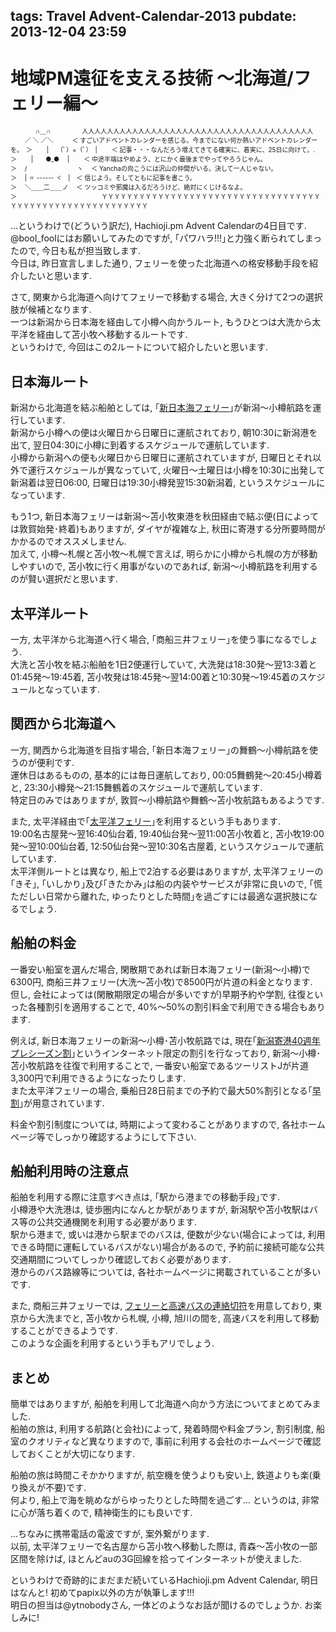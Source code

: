 tags: Travel Advent-Calendar-2013
pubdate: 2013-12-04 23:59
---
# 地域PM遠征を支える技術 〜北海道/フェリー編〜  

<font size='1'>
　　　　∩＿∩　　　　　人人人人人人人人人人人人人人人人人人人人人人人人人人人人人人人人人人人人人  
　　 ／ ＼ ／＼　　　＜ すごいアドベントカレンダーを感じる。今までにない何か熱いアドベントカレンダーを。　＞  
　　|　 （ﾟ）=（ﾟ）　|　　 ＜ 記事・・・なんだろう増えてきてる確実に、着実に、25日に向けて。.　　　　　　　　　　　　　＞  
　　|　　●_●　 |　　 ＜ 中途半端はやめよう、とにかく最後までやってやろうじゃん。　　　　　　　　　　　　　　　　　 ＞  
　/　　　　　　　　ヽ　 ＜ Yanchaの向こうには沢山の仲間がいる。決して一人じゃない。　　　　　　　　　　　　　　　 ＞  
　| 〃 ------ ヾ　|　＜ 信じよう。そしてともに記事を書こう。　　　　　　　　　　　　　　　　　　　　　　　　　　　　　　　 ＞  
　＼＿＿二＿＿ノ　 ＜ ツッコミや邪魔は入るだろうけど、絶対にくじけるなよ。　　　　　　　　　　　　　　　　　　　　＞  
　　　　　　　　　　　　　 ＹＹＹＹＹＹＹＹＹＹＹＹＹＹＹＹＹＹＹＹＹＹＹＹＹＹＹＹＹＹＹＹＹＹＹＹＹＹＹＹＹＹＹＹＹＹＹＹＹＹＹＹＹＹＹＹＹ
</font>

...というわけで(どういう訳だ), Hachioji.pm Advent Calendarの4日目です.  
@bool_foolにはお願いしてみたのですが, ｢パワハラ!!!｣と力強く断られてしまったので, 今日も私が担当致します.  
今日は, 昨日宣言しました通り, フェリーを使った北海道への格安移動手段を紹介したいと思います.  
  
さて, 関東から北海道へ向けてフェリーで移動する場合, 大きく分けて2つの選択肢が候補となります.  
一つは新潟から日本海を経由して小樽へ向かうルート, もうひとつは大洗から太平洋を経由して苫小牧へ移動するルートです.  
というわけで, 今回はこの2ルートについて紹介したいと思います.  
  
## 日本海ルート  
  
新潟から北海道を結ぶ船舶としては, ｢[新日本海フェリー](http://www.snf.jp/)｣が新潟〜小樽航路を運行しています.  
新潟から小樽への便は火曜日から日曜日に運航されており, 朝10:30に新潟港を出て, 翌日04:30に小樽に到着するスケジュールで運航しています.  
小樽から新潟への便も火曜日から日曜日に運航されていますが, 日曜日とそれ以外で運行スケジュールが異なっていて, 火曜日〜土曜日は小樽を10:30に出発して新潟着は翌日06:00, 日曜日は19:30小樽発翌15:30新潟着, というスケジュールになっています.  
  
もう1つ, 新日本海フェリーは新潟〜苫小牧東港を秋田経由で結ぶ便(日によっては敦賀始発･終着)もありますが, ダイヤが複雑な上, 秋田に寄港する分所要時間がかかるのでオススメしません.  
加えて, 小樽〜札幌と苫小牧〜札幌で言えば, 明らかに小樽から札幌の方が移動しやすいので, 苫小牧に行く用事がないのであれば, 新潟〜小樽航路を利用するのが賢い選択だと思います.  
  
## 太平洋ルート  
  
一方, 太平洋から北海道へ行く場合, ｢商船三井フェリー｣を使う事になるでしょう.  
大洗と苫小牧を結ぶ船舶を1日2便運行していて, 大洗発は18:30発〜翌13:3着と01:45発〜19:45着, 苫小牧発は18:45発〜翌14:00着と10:30発〜19:45着のスケジュールとなっています.  
  
## 関西から北海道へ  
  
一方, 関西から北海道を目指す場合, ｢新日本海フェリー｣の舞鶴〜小樽航路を使うのが便利です.  
運休日はあるものの, 基本的には毎日運航しており, 00:05舞鶴発〜20:45小樽着と, 23:30小樽発〜21:15舞鶴着のスケジュールで運航しています.  
特定日のみではありますが, 敦賀〜小樽航路や舞鶴〜苫小牧航路もあるようです.  
  
また, 太平洋経由で｢[太平洋フェリー](http://www.taiheiyo-ferry.co.jp/)｣を利用するという手もあります.  
19:00名古屋発〜翌16:40仙台着, 19:40仙台発〜翌11:00苫小牧着と, 苫小牧19:00発〜翌10:00仙台着, 12:50仙台発〜翌10:30名古屋着, というスケジュールで運航しています.  
太平洋側ルートとは異なり, 船上で2泊する必要はありますが, 太平洋フェリーの｢きそ｣, ｢いしかり｣及び｢きたかみ｣は船の内装やサービスが非常に良いので, ｢慌ただしい日常から離れた, ゆったりとした時間｣を過ごすには最適な選択肢になるでしょう.  
  
## 船舶の料金  
  
一番安い船室を選んだ場合, 閑散期であれば新日本海フェリー(新潟〜小樽)で6300円, 商船三井フェリー(大洗〜苫小牧)で8500円が片道の料金となります.  
但し, 会社によっては(閑散期限定の場合が多いですが)早期予約や学割, 往復といった各種割引を適用することで, 40%〜50%の割引料金で利用できる場合もあります.  
  
例えば, 新日本海フェリーの新潟〜小樽･苫小牧航路では, 現在｢[新潟寄港40週年プレシーズン割](http://www.snf.jp/news/whatsnew/925)｣というインターネット限定の割引を行なっており, 新潟〜小樽･苫小牧航路を往復で利用することで, 一番安い船室であるツーリストJが片道3,300円で利用できるようになったりします.  
また太平洋フェリーの場合, 乗船日28日前までの予約で最大50%割引となる｢[早割](http://www.taiheiyo-ferry.co.jp/unchin/plan06.html)｣が用意されています.  
  
料金や割引制度については, 時期によって変わることがありますので, 各社ホームページ等でしっかり確認するようにして下さい.  
  
## 船舶利用時の注意点  
  
船舶を利用する際に注意すべき点は, ｢駅から港までの移動手段｣です.  
小樽港や大洗港は, 徒歩圏内になんとか駅がありますが, 新潟駅や苫小牧駅はバス等の公共交通機関を利用する必要があります.  
駅から港まで, 或いは港から駅までのバスは, 便数が少ない(場合によっては, 利用できる時間に運転しているバスがない)場合があるので, 予約前に接続可能な公共交通期間についてしっかり確認しておく必要があります.  
港からのバス路線等については, 各社ホームページに掲載されていることが多いです.  
  
また, 商船三井フェリーでは, [フェリーと高速バスの連絡切符](http://www.sunflower.co.jp/ferry/campaign/story/index.shtml)を用意しており, 東京から大洗までと, 苫小牧から札幌, 小樽, 旭川の間を, 高速バスを利用して移動することができるようです.  
このような企画を利用するという手もアリでしょう.  
  
## まとめ  
  
簡単ではありますが, 船舶を利用して北海道へ向かう方法についてまとめてみました.  
船舶の旅は, 利用する航路(と会社)によって, 発着時間や料金プラン, 割引制度, 船室のクオリティなど異なりますので, 事前に利用する会社のホームページで確認しておくことが大切になります.

船舶の旅は時間こそかかりますが, 航空機を使うよりも安い上, 鉄道よりも楽(乗り換えが不要)です.  
何より, 船上で海を眺めながらゆったりとした時間を過ごす... というのは, 非常に心が落ち着くので, 精神衛生的にも良いです.  
  
...ちなみに携帯電話の電波ですが, 案外繋がります.  
以前, 太平洋フェリーで名古屋から苫小牧へ移動した際は, 青森〜苫小牧の一部区間を除けば, ほとんどauの3G回線を拾ってインターネットが使えました.  
  
というわけで奇跡的にまだまだ続いているHachioji.pm Advent Calendar, 明日はなんと! 初めてpapix以外の方が執筆します!!!  
明日の担当は@ytnobodyさん, 一体どのようなお話が聞けるのでしょうか. お楽しみに!  
  
